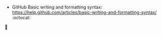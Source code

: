 

* GitHub Basic writing and formatting syntax: https://help.github.com/articles/basic-writing-and-formatting-syntax/ :octocat:

:construction:
